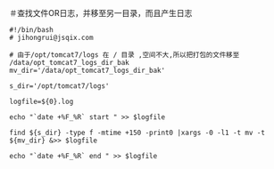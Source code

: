＃查找文件OR日志，并移至另一目录，而且产生日志
    

    #!/bin/bash
    # jihongrui@jsqix.com
    
    # 由于/opt/tomcat7/logs 在 / 目录 ,空间不大,所以把打包的文件移至 /data/opt_tomcat7_logs_dir_bak
    mv_dir='/data/opt_tomcat7_logs_dir_bak'
    
    s_dir='/opt/tomcat7/logs'
    
    logfile=${0}.log
    
    echo "`date +%F_%R` start " >> $logfile
    
    find ${s_dir} -type f -mtime +150 -print0 |xargs -0 -l1 -t mv -t ${mv_dir} &>> $logfile
    
    echo "`date +%F_%R` end " >> $logfile
    
